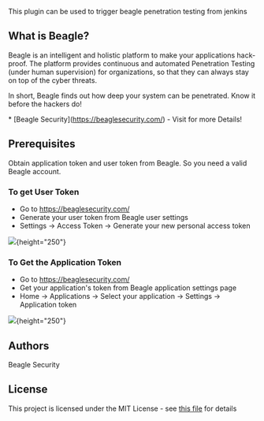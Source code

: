 This plugin can be used to trigger beagle penetration testing from
jenkins

## What is Beagle?

Beagle is an intelligent and holistic platform to make your applications
hack-proof. The platform provides continuous and automated Penetration
Testing (under human supervision) for organizations, so that they can
always stay on top of the cyber threats.

In short, Beagle finds out how deep your system can be penetrated. Know
it before the hackers do!

\* \[Beagle Security\](<https://beaglesecurity.com/>) - Visit for more
Details!

## Prerequisites

Obtain application token and user token from Beagle. So you need a valid
Beagle account.

### To get User Token

-   Go to <https://beaglesecurity.com/>
-   Generate your user token from Beagle user settings
-   Settings -\> Access Token -\> Generate your new personal access
    token

![](docs/images/usertoken.png){height="250"}

  

### To Get the Application Token

-   Go to <https://beaglesecurity.com/>
-   Get your application's token from Beagle application settings page
-   Home -\> Applications -\> Select your application -\> Settings -\>
    Application token

![](docs/images/apptoken.png){height="250"}

## Authors

Beagle Security

## License

This project is licensed under the MIT License - see [this
file](https://github.com/jenkinsci/beagle-security-plugin/blob/master/LICENSE)
for details
